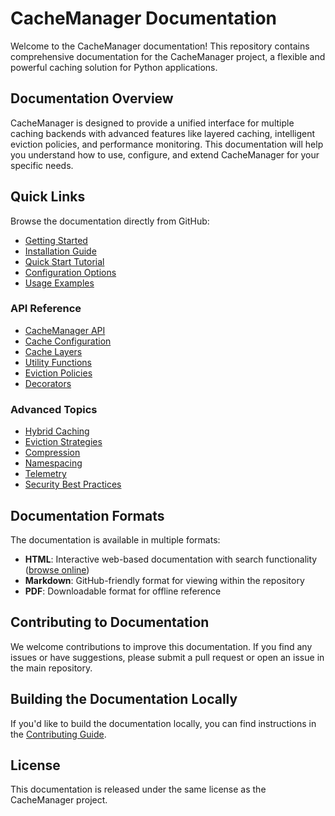 # CacheManager Documentation

Welcome to the CacheManager documentation! This repository contains comprehensive documentation for the CacheManager project, a flexible and powerful caching solution for Python applications.

## Documentation Overview

CacheManager is designed to provide a unified interface for multiple caching backends with advanced features like layered caching, intelligent eviction policies, and performance monitoring. This documentation will help you understand how to use, configure, and extend CacheManager for your specific needs.

## Quick Links

Browse the documentation directly from GitHub:

- [Getting Started](build/md/index.md)
- [Installation Guide](build/md/installation.md)
- [Quick Start Tutorial](build/md/quickstart.md)
- [Configuration Options](build/md/configuration.md)
- [Usage Examples](build/md/examples.md)

### API Reference

- [CacheManager API](build/md/api/cache_manager.md)
- [Cache Configuration](build/md/api/cache_config.md)
- [Cache Layers](build/md/api/cache_layers.md)
- [Utility Functions](build/md/api/utils.md)
- [Eviction Policies](build/md/api/eviction_policies.md)
- [Decorators](build/md/api/decorators.md)

### Advanced Topics

- [Hybrid Caching](build/md/advanced/hybrid_caching.md)
- [Eviction Strategies](build/md/advanced/eviction_strategies.md)
- [Compression](build/md/advanced/compression.md)
- [Namespacing](build/md/advanced/namespacing.md)
- [Telemetry](build/md/advanced/telemetry.md)
- [Security Best Practices](build/md/advanced/security.md)

## Documentation Formats

The documentation is available in multiple formats:

- **HTML**: Interactive web-based documentation with search functionality ([browse online](build/html/index.html))
- **Markdown**: GitHub-friendly format for viewing within the repository
- **PDF**: Downloadable format for offline reference

## Contributing to Documentation

We welcome contributions to improve this documentation. If you find any issues or have suggestions, please submit a pull request or open an issue in the main repository.

## Building the Documentation Locally

If you'd like to build the documentation locally, you can find instructions in the [Contributing Guide](build/md/contributing.md).

## License

This documentation is released under the same license as the CacheManager project.

